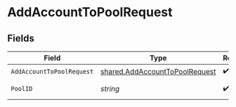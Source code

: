 # AddAccountToPoolRequest


## Fields

| Field                                                                                   | Type                                                                                    | Required                                                                                | Description                                                                             | Example                                                                                 |
| --------------------------------------------------------------------------------------- | --------------------------------------------------------------------------------------- | --------------------------------------------------------------------------------------- | --------------------------------------------------------------------------------------- | --------------------------------------------------------------------------------------- |
| `AddAccountToPoolRequest`                                                               | [shared.AddAccountToPoolRequest](../../../pkg/models/shared/addaccounttopoolrequest.md) | :heavy_check_mark:                                                                      | N/A                                                                                     |                                                                                         |
| `PoolID`                                                                                | *string*                                                                                | :heavy_check_mark:                                                                      | The pool ID.                                                                            | XXX                                                                                     |
